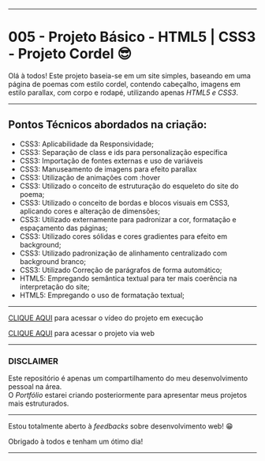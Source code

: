 <hr>
<h1>005 - Projeto Básico - HTML5 | CSS3 -  Projeto Cordel &#x1F60E;</h1>
<p>Olá à todos! Este projeto baseia-se em um site simples, baseando em uma página de poemas com estilo cordel, contendo cabeçalho, imagens em estilo parallax, com corpo e rodapé, utilizando apenas <em>HTML5 e CSS3</em>.</p>
<hr>
<h2>Pontos Técnicos abordados na criação:</h2>
<ul>
  <li>CSS3: Aplicabilidade da Responsividade;</li>
  <li>CSS3: Separação de class e ids para personalização específica</li>
  <li>CSS3: Importação de fontes externas e uso de variáveis</li>
  <li>CSS3: Manuseamento de imagens para efeito parallax</li>
  <li>CSS3: Utilização de animações com :hover</li>
  <li>CSS3: Utilizado o conceito de estruturação do esqueleto do site do poema;</li>
  <li>CSS3: Utilizado o conceito de bordas e blocos visuais em CSS3, aplicando cores e alteração de dimensões;
  <li>CSS3: Utilizado externamente para padronizar a cor, formatação e espaçamento das páginas;</li>
  <li>CSS3: Utilizado cores sólidas e cores gradientes para efeito em background;</li>
  <li>CSS3: Utilizado padronização de alinhamento centralizado com background branco;</li>
  <li>CSS3: Utilizado Correção de parágrafos de forma automático;</li>
  <li>HTML5: Empregando semântica textual para ter mais coerência na interpretação do site;</li>
  <li>HTML5: Empregando o uso de formatação textual;</li>
</ul>
<hr>
<p><a href="https://youtu.be/EsQz0whCDfI?si=g_Aeb8g1KS04yj2Z">CLIQUE AQUI</a> para acessar o vídeo do projeto em execução</p>
<p><a href="https://diegomendonc.github.io/TrainingHTML-CSS/004%20-%20Projeto%20B%C3%A1sico%20-%20HTML5%20CSS3%20-%20Projeto%20Android/">CLIQUE AQUI</a> para acessar o projeto via web</p>
<hr>
<h3><strong>DISCLAIMER</strong></h3>
<p>Este repositório é apenas um compartilhamento do meu desenvolvimento pessoal na área.<br>O <em>Portfólio</em> estarei criando posteriormente para apresentar meus projetos mais estruturados.</p>
<hr>
<p>Estou totalmente aberto à <em>feedbacks</em> sobre desenvolvimento web! &#x1F601;</p>
<p>Obrigado à todos e tenham um ótimo dia!</p>
<hr>
